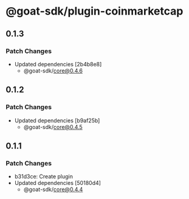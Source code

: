 # @goat-sdk/plugin-coinmarketcap

## 0.1.3

### Patch Changes

- Updated dependencies [2b4b8e8]
  - @goat-sdk/core@0.4.6

## 0.1.2

### Patch Changes

- Updated dependencies [b9af25b]
  - @goat-sdk/core@0.4.5

## 0.1.1

### Patch Changes

- b31d3ce: Create plugin
- Updated dependencies [50180d4]
  - @goat-sdk/core@0.4.4
